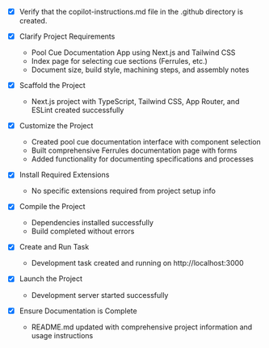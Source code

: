 <!-- Use this file to provide workspace-specific custom instructions to Copilot. For more details, visit https://code.visualstudio.com/docs/copilot/copilot-customization#_use-a-githubcopilotinstructionsmd-file -->
- [x] Verify that the copilot-instructions.md file in the .github directory is created.

- [x] Clarify Project Requirements
	- Pool Cue Documentation App using Next.js and Tailwind CSS
	- Index page for selecting cue sections (Ferrules, etc.)
	- Document size, build style, machining steps, and assembly notes

- [x] Scaffold the Project
	- Next.js project with TypeScript, Tailwind CSS, App Router, and ESLint created successfully

- [x] Customize the Project
	- Created pool cue documentation interface with component selection
	- Built comprehensive Ferrules documentation page with forms
	- Added functionality for documenting specifications and processes

- [x] Install Required Extensions
	- No specific extensions required from project setup info

- [x] Compile the Project
	- Dependencies installed successfully
	- Build completed without errors

- [x] Create and Run Task
	- Development task created and running on http://localhost:3000

- [x] Launch the Project
	- Development server started successfully

- [x] Ensure Documentation is Complete
	- README.md updated with comprehensive project information and usage instructions